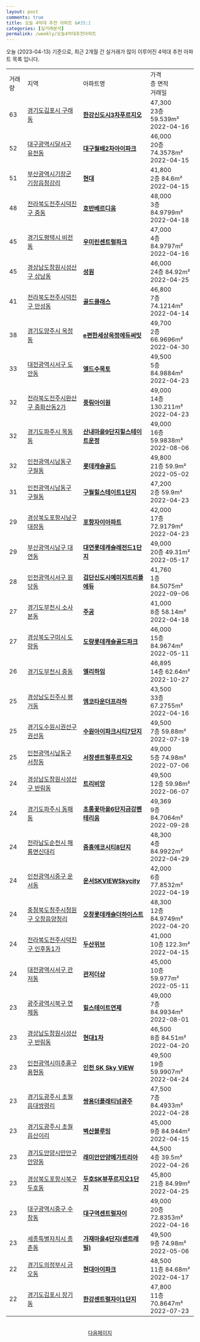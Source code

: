 ```yaml
---
layout: post
comments: true
title: 오늘 4억대 추천 아파트 &#35;1
categories: [실거래분석]
permalink: /weekly/오늘4억대추천아파트
---
```


오늘 (2023-04-13) 기준으로, 최근 2개월 간 실거래가 많이 이루어진 4억대 추천 아파트 목록 입니다.

<table class="sortable">
  <tr>
    <td>거래량</td>
    <td>지역</td>
    <td>아파트명</td>
    <td>가격<br>층 면적<br>거래일</td>
  </tr>

  <tr class="item">
    <td>63</td>
    <td><a href="/apt/경기도김포시구래동">경기도김포시 구래동</a></td>
    <td style="font-weight: bold;"><a href="/apt/경기도김포시구래동한강신도시3차푸르지오">한강신도시3차푸르지오</a></td>
    <td>47,300<br>23층  59.539m²<br>2022-04-16</td>
  </tr>

  <tr class="item">
    <td>52</td>
    <td><a href="/apt/대구광역시달서구유천동">대구광역시달서구 유천동</a></td>
    <td style="font-weight: bold;"><a href="/apt/대구광역시달서구유천동대구월배2차아이파크">대구월배2차아이파크</a></td>
    <td>46,000<br>20층  74.3578m²<br>2022-04-15</td>
  </tr>

  <tr class="item">
    <td>51</td>
    <td><a href="/apt/부산광역시기장군기장읍청강리">부산광역시기장군 기장읍청강리</a></td>
    <td style="font-weight: bold;"><a href="/apt/부산광역시기장군기장읍청강리현대">현대</a></td>
    <td>41,800<br>2층  84.6m²<br>2022-04-15</td>
  </tr>

  <tr class="item">
    <td>48</td>
    <td><a href="/apt/전라북도전주시덕진구중동">전라북도전주시덕진구 중동</a></td>
    <td style="font-weight: bold;"><a href="/apt/전라북도전주시덕진구중동호반베르디움">호반베르디움</a></td>
    <td>48,000<br>3층  84.9799m²<br>2022-04-18</td>
  </tr>

  <tr class="item">
    <td>45</td>
    <td><a href="/apt/경기도평택시비전동">경기도평택시 비전동</a></td>
    <td style="font-weight: bold;"><a href="/apt/경기도평택시비전동우미린센트럴파크">우미린센트럴파크</a></td>
    <td>47,000<br>4층  84.9797m²<br>2022-04-16</td>
  </tr>

  <tr class="item">
    <td>45</td>
    <td><a href="/apt/경상남도창원시성산구상남동">경상남도창원시성산구 상남동</a></td>
    <td style="font-weight: bold;"><a href="/apt/경상남도창원시성산구상남동성원">성원</a></td>
    <td>46,000<br>24층  84.92m²<br>2022-04-25</td>
  </tr>

  <tr class="item">
    <td>41</td>
    <td><a href="/apt/전라북도전주시덕진구만성동">전라북도전주시덕진구 만성동</a></td>
    <td style="font-weight: bold;"><a href="/apt/전라북도전주시덕진구만성동골드클래스">골드클래스</a></td>
    <td>46,800<br>7층  74.1214m²<br>2022-04-14</td>
  </tr>

  <tr class="item">
    <td>38</td>
    <td><a href="/apt/경기도양주시옥정동">경기도양주시 옥정동</a></td>
    <td style="font-weight: bold;"><a href="/apt/경기도양주시옥정동e편한세상옥정에듀써밋">e편한세상옥정에듀써밋</a></td>
    <td>49,700<br>2층  66.9696m²<br>2022-04-30</td>
  </tr>

  <tr class="item">
    <td>33</td>
    <td><a href="/apt/대전광역시서구도안동">대전광역시서구 도안동</a></td>
    <td style="font-weight: bold;"><a href="/apt/대전광역시서구도안동엘드수목토">엘드수목토</a></td>
    <td>49,500<br>5층  84.9884m²<br>2022-04-23</td>
  </tr>

  <tr class="item">
    <td>32</td>
    <td><a href="/apt/전라북도전주시완산구중화산동2가">전라북도전주시완산구 중화산동2가</a></td>
    <td style="font-weight: bold;"><a href="/apt/전라북도전주시완산구중화산동2가풍림아이원">풍림아이원</a></td>
    <td>49,000<br>14층  130.211m²<br>2022-04-23</td>
  </tr>

  <tr class="item">
    <td>32</td>
    <td><a href="/apt/경기도파주시목동동">경기도파주시 목동동</a></td>
    <td style="font-weight: bold;"><a href="/apt/경기도파주시목동동산내마을9단지힐스테이트운정">산내마을9단지힐스테이트운정</a></td>
    <td>49,000<br>16층  59.9838m²<br>2022-08-06</td>
  </tr>

  <tr class="item">
    <td>32</td>
    <td><a href="/apt/인천광역시남동구구월동">인천광역시남동구 구월동</a></td>
    <td style="font-weight: bold;"><a href="/apt/인천광역시남동구구월동롯데캐슬골드">롯데캐슬골드</a></td>
    <td>49,800<br>21층  59.9m²<br>2022-05-02</td>
  </tr>

  <tr class="item">
    <td>31</td>
    <td><a href="/apt/인천광역시남동구구월동">인천광역시남동구 구월동</a></td>
    <td style="font-weight: bold;"><a href="/apt/인천광역시남동구구월동구월힐스테이트1단지">구월힐스테이트1단지</a></td>
    <td>47,200<br>2층  59.9m²<br>2022-04-23</td>
  </tr>

  <tr class="item">
    <td>29</td>
    <td><a href="/apt/경상북도포항시남구대잠동">경상북도포항시남구 대잠동</a></td>
    <td style="font-weight: bold;"><a href="/apt/경상북도포항시남구대잠동포항자이아파트">포항자이아파트</a></td>
    <td>42,000<br>17층  72.9179m²<br>2022-04-23</td>
  </tr>

  <tr class="item">
    <td>29</td>
    <td><a href="/apt/부산광역시남구대연동">부산광역시남구 대연동</a></td>
    <td style="font-weight: bold;"><a href="/apt/부산광역시남구대연동대연롯데캐슬레전드1단지">대연롯데캐슬레전드1단지</a></td>
    <td>49,000<br>20층  49.31m²<br>2022-05-17</td>
  </tr>

  <tr class="item">
    <td>28</td>
    <td><a href="/apt/인천광역시서구원당동">인천광역시서구 원당동</a></td>
    <td style="font-weight: bold;"><a href="/apt/인천광역시서구원당동검단신도시예미지트리플에듀">검단신도시예미지트리플에듀</a></td>
    <td>41,760<br>1층  84.5075m²<br>2022-09-06</td>
  </tr>

  <tr class="item">
    <td>27</td>
    <td><a href="/apt/경기도부천시소사본동">경기도부천시 소사본동</a></td>
    <td style="font-weight: bold;"><a href="/apt/경기도부천시소사본동주공">주공</a></td>
    <td>41,000<br>8층  58.14m²<br>2022-04-18</td>
  </tr>

  <tr class="item">
    <td>27</td>
    <td><a href="/apt/경상북도구미시도량동">경상북도구미시 도량동</a></td>
    <td style="font-weight: bold;"><a href="/apt/경상북도구미시도량동도량롯데캐슬골드파크">도량롯데캐슬골드파크</a></td>
    <td>46,000<br>15층  84.9674m²<br>2022-05-11</td>
  </tr>

  <tr class="item">
    <td>26</td>
    <td><a href="/apt/경기도부천시중동">경기도부천시 중동</a></td>
    <td style="font-weight: bold;"><a href="/apt/경기도부천시중동엘리하임">엘리하임</a></td>
    <td>46,895<br>14층  62.64m²<br>2022-10-27</td>
  </tr>

  <tr class="item">
    <td>25</td>
    <td><a href="/apt/경상남도진주시평거동">경상남도진주시 평거동</a></td>
    <td style="font-weight: bold;"><a href="/apt/경상남도진주시평거동엠코타운더프라하">엠코타운더프라하</a></td>
    <td>43,500<br>33층  67.2755m²<br>2022-04-16</td>
  </tr>

  <tr class="item">
    <td>25</td>
    <td><a href="/apt/경기도수원시권선구권선동">경기도수원시권선구 권선동</a></td>
    <td style="font-weight: bold;"><a href="/apt/경기도수원시권선구권선동수원아이파크시티7단지">수원아이파크시티7단지</a></td>
    <td>49,500<br>7층  59.88m²<br>2022-07-19</td>
  </tr>

  <tr class="item">
    <td>25</td>
    <td><a href="/apt/인천광역시남동구서창동">인천광역시남동구 서창동</a></td>
    <td style="font-weight: bold;"><a href="/apt/인천광역시남동구서창동서창센트럴푸르지오">서창센트럴푸르지오</a></td>
    <td>49,000<br>5층  74.98m²<br>2022-07-06</td>
  </tr>

  <tr class="item">
    <td>24</td>
    <td><a href="/apt/경상남도창원시성산구반림동">경상남도창원시성산구 반림동</a></td>
    <td style="font-weight: bold;"><a href="/apt/경상남도창원시성산구반림동트리비앙">트리비앙</a></td>
    <td>49,500<br>12층  59.98m²<br>2022-06-07</td>
  </tr>

  <tr class="item">
    <td>24</td>
    <td><a href="/apt/경기도파주시동패동">경기도파주시 동패동</a></td>
    <td style="font-weight: bold;"><a href="/apt/경기도파주시동패동초롱꽃마을6단지금강펜테리움">초롱꽃마을6단지금강펜테리움</a></td>
    <td>49,369<br>9층  84.7064m²<br>2022-09-28</td>
  </tr>

  <tr class="item">
    <td>24</td>
    <td><a href="/apt/전라남도순천시해룡면신대리">전라남도순천시 해룡면신대리</a></td>
    <td style="font-weight: bold;"><a href="/apt/전라남도순천시해룡면신대리중흥에코시티8단지">중흥에코시티8단지</a></td>
    <td>48,300<br>4층  84.9922m²<br>2022-04-29</td>
  </tr>

  <tr class="item">
    <td>24</td>
    <td><a href="/apt/인천광역시중구운서동">인천광역시중구 운서동</a></td>
    <td style="font-weight: bold;"><a href="/apt/인천광역시중구운서동운서SKVIEWSkycity">운서SKVIEWSkycity</a></td>
    <td>42,000<br>6층  77.8532m²<br>2022-04-19</td>
  </tr>

  <tr class="item">
    <td>24</td>
    <td><a href="/apt/충청북도청주시청원구오창읍양청리">충청북도청주시청원구 오창읍양청리</a></td>
    <td style="font-weight: bold;"><a href="/apt/충청북도청주시청원구오창읍양청리오창롯데캐슬더하이스트">오창롯데캐슬더하이스트</a></td>
    <td>48,300<br>12층  84.9749m²<br>2022-04-20</td>
  </tr>

  <tr class="item">
    <td>24</td>
    <td><a href="/apt/전라북도전주시덕진구인후동1가">전라북도전주시덕진구 인후동1가</a></td>
    <td style="font-weight: bold;"><a href="/apt/전라북도전주시덕진구인후동1가두산위브">두산위브</a></td>
    <td>41,000<br>10층  122.3m²<br>2022-04-15</td>
  </tr>

  <tr class="item">
    <td>24</td>
    <td><a href="/apt/대전광역시서구관저동">대전광역시서구 관저동</a></td>
    <td style="font-weight: bold;"><a href="/apt/대전광역시서구관저동관저더샵">관저더샵</a></td>
    <td>45,000<br>10층  59.977m²<br>2022-05-11</td>
  </tr>

  <tr class="item">
    <td>23</td>
    <td><a href="/apt/광주광역시북구연제동">광주광역시북구 연제동</a></td>
    <td style="font-weight: bold;"><a href="/apt/광주광역시북구연제동힐스테이트연제">힐스테이트연제</a></td>
    <td>49,000<br>7층  84.9934m²<br>2022-08-01</td>
  </tr>

  <tr class="item">
    <td>23</td>
    <td><a href="/apt/경상남도창원시성산구반림동">경상남도창원시성산구 반림동</a></td>
    <td style="font-weight: bold;"><a href="/apt/경상남도창원시성산구반림동현대1차">현대1차</a></td>
    <td>46,500<br>8층  84.51m²<br>2022-04-20</td>
  </tr>

  <tr class="item">
    <td>23</td>
    <td><a href="/apt/인천광역시미추홀구용현동">인천광역시미추홀구 용현동</a></td>
    <td style="font-weight: bold;"><a href="/apt/인천광역시미추홀구용현동인천SKSkyVIEW">인천 SK Sky VIEW</a></td>
    <td>49,500<br>19층  59.9907m²<br>2022-04-24</td>
  </tr>

  <tr class="item">
    <td>23</td>
    <td><a href="/apt/경기도광주시초월읍대쌍령리">경기도광주시 초월읍대쌍령리</a></td>
    <td style="font-weight: bold;"><a href="/apt/경기도광주시초월읍대쌍령리쌍용더플래티넘광주">쌍용더플래티넘광주</a></td>
    <td>47,500<br>7층  84.4933m²<br>2022-04-28</td>
  </tr>

  <tr class="item">
    <td>23</td>
    <td><a href="/apt/경기도광주시초월읍산이리">경기도광주시 초월읍산이리</a></td>
    <td style="font-weight: bold;"><a href="/apt/경기도광주시초월읍산이리벽산블루밍">벽산블루밍</a></td>
    <td>45,000<br>9층  84.944m²<br>2022-04-15</td>
  </tr>

  <tr class="item">
    <td>23</td>
    <td><a href="/apt/경기도안양시만안구안양동">경기도안양시만안구 안양동</a></td>
    <td style="font-weight: bold;"><a href="/apt/경기도안양시만안구안양동래미안안양메가트리아">래미안안양메가트리아</a></td>
    <td>44,500<br>4층  39.5m²<br>2022-04-26</td>
  </tr>

  <tr class="item">
    <td>23</td>
    <td><a href="/apt/경상북도포항시북구두호동">경상북도포항시북구 두호동</a></td>
    <td style="font-weight: bold;"><a href="/apt/경상북도포항시북구두호동두호SK뷰푸르지오1단지">두호SK뷰푸르지오1단지</a></td>
    <td>45,800<br>21층  84.99m²<br>2022-04-25</td>
  </tr>

  <tr class="item">
    <td>23</td>
    <td><a href="/apt/대구광역시중구수창동">대구광역시중구 수창동</a></td>
    <td style="font-weight: bold;"><a href="/apt/대구광역시중구수창동대구역센트럴자이">대구역센트럴자이</a></td>
    <td>49,000<br>20층  72.8353m²<br>2022-04-16</td>
  </tr>

  <tr class="item">
    <td>23</td>
    <td><a href="/apt/세종특별자치시종촌동">세종특별자치시 종촌동</a></td>
    <td style="font-weight: bold;"><a href="/apt/세종특별자치시종촌동가재마을4단지(센트레빌)">가재마을4단지(센트레빌)</a></td>
    <td>49,500<br>9층  74.98m²<br>2022-05-06</td>
  </tr>

  <tr class="item">
    <td>22</td>
    <td><a href="/apt/경기도의정부시금오동">경기도의정부시 금오동</a></td>
    <td style="font-weight: bold;"><a href="/apt/경기도의정부시금오동현대아이파크">현대아이파크</a></td>
    <td>48,500<br>11층  84.68m²<br>2022-04-17</td>
  </tr>

  <tr class="item">
    <td>22</td>
    <td><a href="/apt/경기도김포시장기동">경기도김포시 장기동</a></td>
    <td style="font-weight: bold;"><a href="/apt/경기도김포시장기동한강센트럴자이1단지">한강센트럴자이1단지</a></td>
    <td>47,800<br>11층  70.8647m²<br>2022-07-23</td>
  </tr>

  <tr>
      <script async src="https://pagead2.googlesyndication.com/pagead/js/adsbygoogle.js?client=ca-pub-3485438051770037"
          crossorigin="anonymous"></script>
      <ins class="adsbygoogle"
          style="display:block"
          data-ad-format="fluid"
          data-ad-layout-key="-fb+5w+4e-db+86"
          data-ad-client="ca-pub-3485438051770037"
          data-ad-slot="1827090281"></ins>
      <script>
          (adsbygoogle = window.adsbygoogle || []).push({});
      </script>
  </tr>
    
</table>

<br>
<center><a href="/weekly/오늘4억대추천아파트2">다음페이지</a></center>
<br><br>
